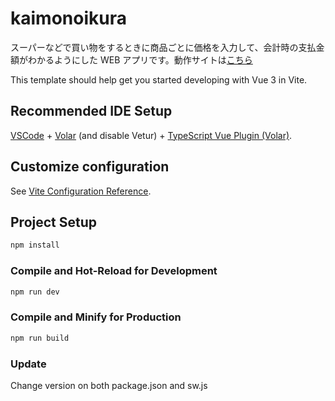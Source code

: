 # kaimonoikura

スーパーなどで買い物をするときに商品ごとに価格を入力して、会計時の支払金額がわかるようにした WEB アプリです。動作サイトは[こちら](https://ambiesoft.github.io/webjumper/?target=kaimonoikura)

This template should help get you started developing with Vue 3 in Vite.

## Recommended IDE Setup

[VSCode](https://code.visualstudio.com/) + [Volar](https://marketplace.visualstudio.com/items?itemName=Vue.volar) (and disable Vetur) + [TypeScript Vue Plugin (Volar)](https://marketplace.visualstudio.com/items?itemName=Vue.vscode-typescript-vue-plugin).

## Customize configuration

See [Vite Configuration Reference](https://vitejs.dev/config/).

## Project Setup

```sh
npm install
```

### Compile and Hot-Reload for Development

```sh
npm run dev
```

### Compile and Minify for Production

```sh
npm run build
```

### Update

Change version on both package.json and sw.js
